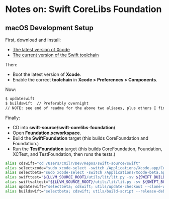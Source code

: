# Notes on: Swift CoreLibs Foundation

## macOS Development Setup

First, download and install:
* [The latest version of Xcode](https://developer.apple.com/download/)
* [The current version of the Swift toolchain](https://swift.org/download/#releases)

Then:
* Boot the latest version of **Xcode**.
* Enable the correct **toolchain** in **Xcode > Preferences > Components**.

Now:
```sh
$ updateswift
$ buildswift  // Preferably overnight
// NOTE: see end of readme for the above two aliases, plus others I find useful
```
Finally:

* CD into **swift-source/swift-corelibs-foundation/**
* Open **Foundation.xcworkspace**.
* Build the **SwiftFoundation** target (this builds CoreFoundation and Foundation.)
* Run the **TestFoundation** target (this builds CoreFoundation, Foundation, XCTest, and TestFoundation, then runs the tests.)

```sh
alias cdswift="cd /Users/cmilr/Dev/Repos/swift-source/swift"
alias selectxcode="sudo xcode-select -switch /Applications/Xcode.app/Contents/Developer"
alias selectbeta="sudo xcode-select -switch /Applications/Xcode-beta.app/Contents/Developer"
alias swifttest="${LLVM_SOURCE_ROOT}/utils/lit/lit.py -sv ${SWIFT_BUILD_DIR}/test-macosx-x86_64"
alias swiftvaltest="${LLVM_SOURCE_ROOT}/utils/lit/lit.py -sv ${SWIFT_BUILD_DIR}/validation-test-macosx-x86_64"
alias updateswift="selectbeta; cdswift; utils/update-checkout --clone-with-ssh"
alias buildswift="selectbeta; cdswift; utils/build-script --release-debuginfo"
```

